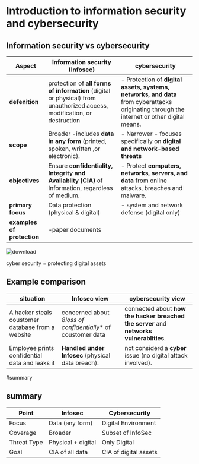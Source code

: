 # Introduction to information security and cybersecurity
## Information security vs cybersecurity
|**Aspect**                    | **Information security (Infosec)**                                                                                       | **cybersecurity**
| ---------------------------  | -------------------------------------------------------------------------------------------------------------------------| -----------------------------------------------------------------------------
|**defenition**                | protection of **all forms of information** (digital or physical) from unauthorized access, modification, or destruction  |- Protection of **digital assets, systems, networks, and data** from cyberattacks originating through the internet or  other digital means.
|**scope**                     | Broader -includes **data in any form** (printed, spoken, written ,or electronic).                                        |- Narrower - focuses specifically on **digital and network-based threats**
|**objectives**                | Ensure **confidentiality, Integrity and Availablity (CIA)** of Information, regardless of medium.                        |- Protect **computers, networks, servers, and data** from online attacks, breaches and malware.
|**primary focus**             | Data protection (physical & digital)                                                                                     |- system and network defense (digital only)
|**examples of protection**    | -paper documents                                                                                                         |

![download](https://github.com/user-attachments/assets/86737101-1660-4bca-9da2-b65d4b83f2a8)

cyber security = protecting digital assets


## Example comparison
| situation                                        | Infosec view                                                 | cybersecurity view
| --------------------------------------------     | -------------------------------------------------------------| --------------------------------------------------------------------------------------- |
|A hacker steals coustomer database from a website | concerned about *8loss of confidentially** of coustomer data | connected about **how the hacker breached the server** and **networks vulnerablities**. |
|Employee prints confidential data and leaks it    | **Handled under Infosec** (physical data breach).            | not considerd a **cyber** issue (no digital attack involved).                           |

#summary
## summary
| Point         | Infosec            | Cybersecurity         |
|---------------|--------------------|-----------------------|
| Focus         | Data (any form)    | Digital Environment   |
| Coverage      | Broader            | Subset of InfoSec     |
| Threat Type   | Physical + digital | Only Digital          |
| Goal          | CIA of all data    | CIA of digital assets |
